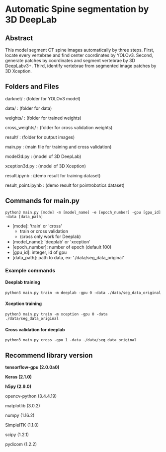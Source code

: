 # Automatic Spine segmentation by 3D DeepLab

## Abstract

This model segment  CT spine images automatically by three steps. First, locate every vertebrae and find center coordinates by YOLOv3. Second, generate patches by coordinates and segment vertebrae by 3D DeepLabv3+. Third, identify vertebrae from segmented image patches by 3D Xception.

## Folders and Files

darknet/
: (folder for YOLOv3 model)

data/
: (folder for data)

weights/
: (folder for trained weights)

cross_weights/
: (folder for cross validation weights)

result/
: (folder for output images)

main.py
: (main file for training and cross validation)

model3d.py
: (model of 3D DeepLab)

xception3d.py
: (model of 3D Xception)

result.ipynb
: (demo result for training dataset)

result_point.ipynb
: (demo result for pointrobotics dataset)

## Commands for main.py

```
python3 main.py [mode] -m [model_name] -e [epoch_number] -gpu [gpu_id] -data [data_path]
```


* [mode]: 'train' or 'cross'
    * train or cross validation
    * (cross only work for Deeplab)
* [model_name]: 'deeplab' or 'xception'
* [epoch_number]: number of epoch (default 100)
* [gpu_id]: integer, id of gpu
* [data_path]: path to data, ex: './data/seg_data_original'

### Example commands

#### Deeplab training

```
python3 main.py train -m deeplab -gpu 0 -data ./data/seg_data_original
```

#### Xception training

```
python3 main.py train -m xception -gpu 0 -data ./data/seg_data_original
```

#### Cross validation for deeplab

```
python3 main.py cross -gpu 1 -data ./data/seg_data_original
```

## Recommend library version

**tensorflow-gpu (2.0.0a0)**

**Keras (2.1.0)**

**h5py (2.9.0)**


opencv-python (3.4.4.19)

matplotlib (3.0.2)

numpy (1.16.2)

SimpleITK (1.1.0)

scipy (1.2.1)

pydicom (1.2.2)
